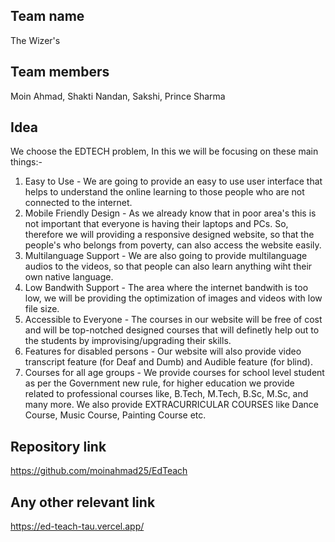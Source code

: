 ## Team name
The Wizer's
## Team members
Moin Ahmad, Shakti Nandan, Sakshi, Prince Sharma

## Idea
We choose the EDTECH problem, In this we will be focusing on these main things:-
1) Easy to Use -  We are going to provide an easy to use user interface that helps to understand the online learning to those people who are not connected to the internet.
2) Mobile Friendly Design - As we already know that in poor area's this is not important that everyone is having their laptops and PCs. So, therefore we will providing a responsive designed website, so that the people's who belongs from poverty, can also access the website easily.
3) Multilanguage Support - We are also going to provide multilanguage audios to the videos, so that people can also learn anything wiht their own native language.
4) Low Bandwith Support - The area where the internet bandwith is too low, we will be providing the optimization of images and videos with low file size.
5) Accessible to Everyone - The courses in our website will be free of cost and will be top-notched designed courses that will definetly help out to the students by improvising/upgrading their skills.
6) Features for disabled persons - Our website will also provide video transcript feature (for Deaf and Dumb) and Audible feature (for blind). 
7) Courses for all age groups - We provide courses for school level student as per the Government new rule, for higher education we provide related to professional courses like, B.Tech, M.Tech, B.Sc, M.Sc, and many more. We also provide EXTRACURRICULAR COURSES like Dance Course, Music Course, Painting Course etc. 

## Repository link
https://github.com/moinahmad25/EdTeach

## Any other relevant link
https://ed-teach-tau.vercel.app/
